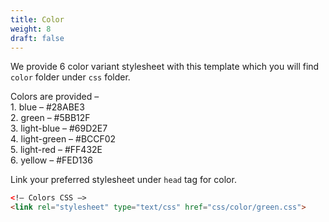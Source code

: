 ```yaml
---
title: Color
weight: 8
draft: false
---
```

We provide 6 color variant stylesheet with this template which you will find `color` folder under `css` folder.

Colors are provided –  
1\. blue – #28ABE3  
2\. green – #5BB12F  
3\. light-blue – #69D2E7  
4\. light-green – #BCCF02  
5\. light-red – #FF432E  
6\. yellow – #FED136

Link your preferred stylesheet under `head` tag for color.  
```html
<!– Colors CSS –>
<link rel="stylesheet" type="text/css" href="css/color/green.css">
```